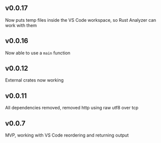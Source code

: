 ## v0.0.17
Now puts temp files inside the VS Code workspace, so Rust Analyzer can work with them

## v0.0.16
Now able to use a `main` function

## v0.0.12
External crates now working

## v0.0.11 
All dependencies removed, removed http using raw utf8 over tcp

## v0.0.7
MVP, working with VS Code reordering and returning output
